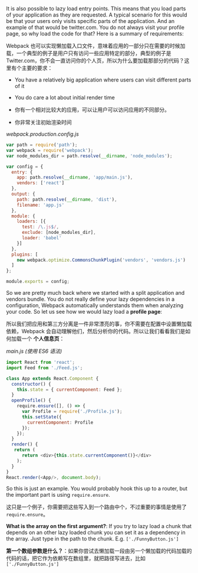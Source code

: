 It is also possible to lazy load entry points. This means that you load parts of your application as they are requested. A typical scenario for this would be that your users only visits specific parts of the application. And an example of that would be twitter.com. You do not always visit your profile page, so why load the code for that? Here is a summary of requirements:

Webpack 也可以实现懒加载入口文件，意味着应用的一部分只在需要的时候加载，一个典型的例子是用户只有访问一些应用特定的部分，典型的例子是 Twitter.com，你不会一直访问你的个人页，所以为什么要加载那部分的代码？这里有个主要的要求：

- You have a relatively big application where users can visit different parts of it
- You do care a lot about initial render time

- 你有一个相对比较大的应用，可以让用户可以访问应用的不同部分。
- 你非常关注初始渲染时间


*webpack.production.config.js*
```javascript
var path = require('path');
var webpack = require('webpack');
var node_modules_dir = path.resolve(__dirname, 'node_modules');

var config = {
  entry: {
    app: path.resolve(__dirname, 'app/main.js'),
    vendors: ['react']
  },
  output: {
    path: path.resolve(__dirname, 'dist'),
    filename: 'app.js'
  },
  module: {
    loaders: [{
      test: /\.js$/,
      exclude: [node_modules_dir],
      loader: 'babel'
    }]
  },
  plugins: [
    new webpack.optimize.CommonsChunkPlugin('vendors', 'vendors.js')
  ]
};

module.exports = config;
```
So we are pretty much back where we started with a split application and vendors bundle. You do not really define your lazy dependencies in a configuration, Webpack automatically understands them when analyzing your code. So let us see how we would lazy load a **profile page**:

所以我们把应用和第三方分离是一件非常漂亮的事，你不需要在配置中设置懒加载依赖，Webpack 会自动理解他们，然后分析你的代码。所以让我们看看我们是如何加载一个 **个人信息页**：

*main.js (使用 ES6 语法)*
```javascript
import React from 'react';
import Feed from './Feed.js';

class App extends React.Component {
  constructor() {
    this.state = { currentComponent: Feed };
  }
  openProfile() {
    require.ensure([], () => {
      var Profile = require('./Profile.js');
      this.setState({
        currentComponent: Profile
      });
    });
  }
  render() {
   return (
      return <div>{this.state.currentComponent()}</div>
    );
  }
}
React.render(<App/>, document.body);
```
So this is just an example. You would probably hook this up to a router, but the important part is using `require.ensure`.

这只是一个例子，你需要把这些写入到一个路由中个，不过重要的事情是使用了 `require.ensure`。

**What is the array on the first argument?**: If you try to lazy load a chunk that depends on an other lazy loaded chunk you can set it as a dependency in the array. Just type in the path to the chunk. E.g. `['./FunnyButton.js']`

**第一个数组参数是什么？**：如果你尝试去懒加载一段由另一个懒加载的代码加载的代码的话，把它作为依赖写在数组里，就把路径写进去，比如 `['./FunnyButton.js']`

